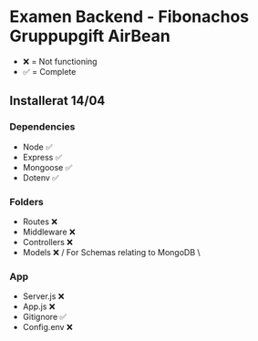 # Examen Backend - Fibonachos Gruppupgift AirBean 

- ❌ = Not functioning 
- ✅ = Complete

## Installerat 14/04

### Dependencies
- Node ✅
- Express ✅
- Mongoose ✅
- Dotenv ✅

### Folders
- Routes ❌
- Middleware ❌
- Controllers ❌ 
- Models ❌ / For Schemas relating to MongoDB \

### App
- Server.js ❌
- App.js ❌
- Gitignore ✅
- Config.env ❌